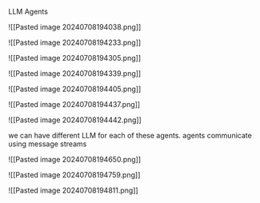 LLM Agents

![[Pasted image 20240708194038.png]]

![[Pasted image 20240708194233.png]]


![[Pasted image 20240708194305.png]]

![[Pasted image 20240708194339.png]]

![[Pasted image 20240708194405.png]]

![[Pasted image 20240708194437.png]]

![[Pasted image 20240708194442.png]]

we can have different LLM for each of these agents.
agents communicate using message streams


![[Pasted image 20240708194650.png]]

![[Pasted image 20240708194759.png]]



![[Pasted image 20240708194811.png]]


